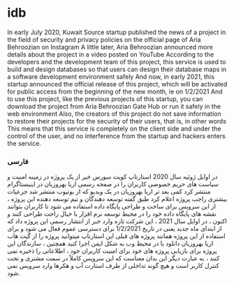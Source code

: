 # idb
In early July 2020, Kuwait Source startup published the news of a project in the field of security and privacy policies on the official page of Aria Behroozian on Instagram A little later, Aria Behroozian announced more details about the project in a video posted on YouTube According to the developers and the development team of this project, this service is used to build and design databases so that users can design their database maps in a software development environment safely And now, in early 2021, this startup announced the official release of this project, which will be activated for public access from the beginning of the new month, ie on 1/2/2021 And to use this project, like the previous projects of this startup, you can download the project from Aria Behroozian Gate Hub or run it safely in the web environment Also, the creators of this project do not save information to restore their projects for the security of their users, that is, in other words This means that this service is completely on the client side and under the control of the user, and no interference from the startup and hackers enters the service.

### فارسی
در اوایل ژوئیه سال 2020 استارتاپ کویت سورس خبر از یک پروژه در زمینه امنیت و سیاست های حریم خصوصی کاربران را در صفحه رسمی اریا بهروزیان در اینیستاگرام منتشر کرد کمی بعد تر اریا بهروزیان در یک ویدیو که از یوتیوب منتشر شد جزعیات بیشتری راجب پروژه اعلام کرد طبق گفته توسعه دهندگان و تیم توسعه دهنده این پروژه ، از این سرویس برای ساخت و طراحی پایگاه داده استفاده می شود تا کاربران بتوانند نقشه های پایگاه داده خود را در محیط توسعه نرم افزار با خیال راحت طراحی کنند و اکنون ، در اوایل سال 2021 ، این شرکت تازه وارد خبر از انتشار رسمی این پروژه داد که از ابتدای ماه جدید یعنی در تاریخ 1/2/2021 برای دسترسی عموم فعال می شود و برای استفاده از این پروژه همانند پروژه های قبلی این استارتاپ میتوانید پروژه را از گیت هاب اریا بهروزیان دانلود یا در محیط وب به شکل ایمن اجرا کنید همچنین ، سازندگان این پروژه برای بازیابی پروژه های خود برای امنیت کاربران خود ، اطلاعاتی را ذخیره نمی کنند ، به عبارت دیگر این بدان معناست که این سرویس کاملاً در سمت مشتری و تحت کنترل کاربر است و هیچ گونه تداخلی از طرف استارت آپ و هکرها وارد سرویس نمی شود.
